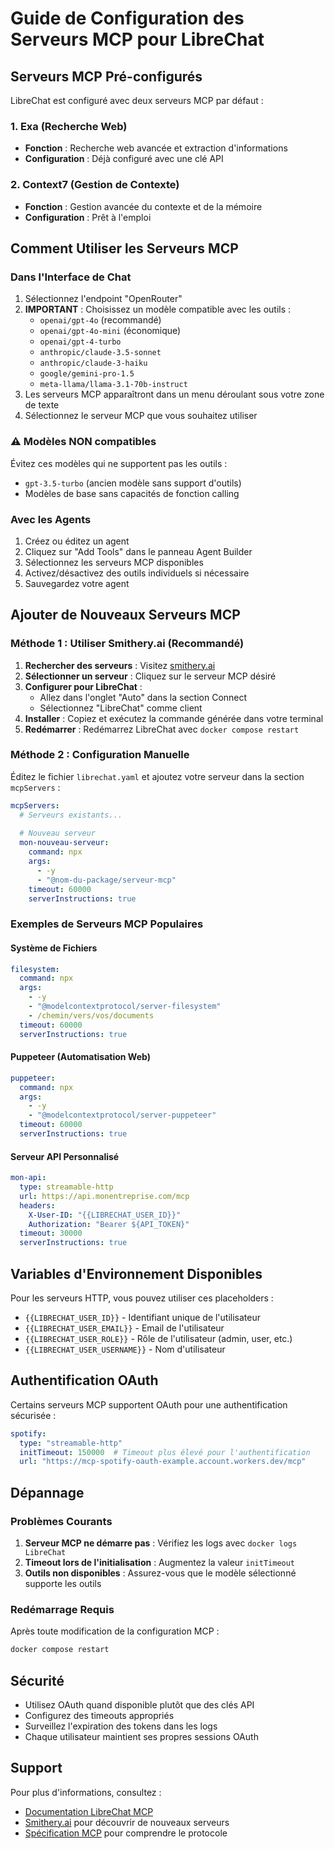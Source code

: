 # Guide de Configuration des Serveurs MCP pour LibreChat

## Serveurs MCP Pré-configurés

LibreChat est configuré avec deux serveurs MCP par défaut :

### 1. Exa (Recherche Web)
- **Fonction** : Recherche web avancée et extraction d'informations
- **Configuration** : Déjà configuré avec une clé API

### 2. Context7 (Gestion de Contexte)
- **Fonction** : Gestion avancée du contexte et de la mémoire
- **Configuration** : Prêt à l'emploi

## Comment Utiliser les Serveurs MCP

### Dans l'Interface de Chat
1. Sélectionnez l'endpoint "OpenRouter" 
2. **IMPORTANT** : Choisissez un modèle compatible avec les outils :
   - `openai/gpt-4o` (recommandé)
   - `openai/gpt-4o-mini` (économique)
   - `openai/gpt-4-turbo`
   - `anthropic/claude-3.5-sonnet`
   - `anthropic/claude-3-haiku`
   - `google/gemini-pro-1.5`
   - `meta-llama/llama-3.1-70b-instruct`
3. Les serveurs MCP apparaîtront dans un menu déroulant sous votre zone de texte
4. Sélectionnez le serveur MCP que vous souhaitez utiliser

### ⚠️ Modèles NON compatibles
Évitez ces modèles qui ne supportent pas les outils :
- `gpt-3.5-turbo` (ancien modèle sans support d'outils)
- Modèles de base sans capacités de fonction calling

### Avec les Agents
1. Créez ou éditez un agent
2. Cliquez sur "Add Tools" dans le panneau Agent Builder
3. Sélectionnez les serveurs MCP disponibles
4. Activez/désactivez des outils individuels si nécessaire
5. Sauvegardez votre agent

## Ajouter de Nouveaux Serveurs MCP

### Méthode 1 : Utiliser Smithery.ai (Recommandé)

1. **Rechercher des serveurs** : Visitez [smithery.ai](https://smithery.ai)
2. **Sélectionner un serveur** : Cliquez sur le serveur MCP désiré
3. **Configurer pour LibreChat** : 
   - Allez dans l'onglet "Auto" dans la section Connect
   - Sélectionnez "LibreChat" comme client
4. **Installer** : Copiez et exécutez la commande générée dans votre terminal
5. **Redémarrer** : Redémarrez LibreChat avec `docker compose restart`

### Méthode 2 : Configuration Manuelle

Éditez le fichier `librechat.yaml` et ajoutez votre serveur dans la section `mcpServers` :

```yaml
mcpServers:
  # Serveurs existants...
  
  # Nouveau serveur
  mon-nouveau-serveur:
    command: npx
    args:
      - -y
      - "@nom-du-package/serveur-mcp"
    timeout: 60000
    serverInstructions: true
```

### Exemples de Serveurs MCP Populaires

#### Système de Fichiers
```yaml
filesystem:
  command: npx
  args:
    - -y
    - "@modelcontextprotocol/server-filesystem"
    - /chemin/vers/vos/documents
  timeout: 60000
  serverInstructions: true
```

#### Puppeteer (Automatisation Web)
```yaml
puppeteer:
  command: npx
  args:
    - -y
    - "@modelcontextprotocol/server-puppeteer"
  timeout: 60000
  serverInstructions: true
```

#### Serveur API Personnalisé
```yaml
mon-api:
  type: streamable-http
  url: https://api.monentreprise.com/mcp
  headers:
    X-User-ID: "{{LIBRECHAT_USER_ID}}"
    Authorization: "Bearer ${API_TOKEN}"
  timeout: 30000
  serverInstructions: true
```

## Variables d'Environnement Disponibles

Pour les serveurs HTTP, vous pouvez utiliser ces placeholders :

- `{{LIBRECHAT_USER_ID}}` - Identifiant unique de l'utilisateur
- `{{LIBRECHAT_USER_EMAIL}}` - Email de l'utilisateur
- `{{LIBRECHAT_USER_ROLE}}` - Rôle de l'utilisateur (admin, user, etc.)
- `{{LIBRECHAT_USER_USERNAME}}` - Nom d'utilisateur

## Authentification OAuth

Certains serveurs MCP supportent OAuth pour une authentification sécurisée :

```yaml
spotify:
  type: "streamable-http"
  initTimeout: 150000  # Timeout plus élevé pour l'authentification
  url: "https://mcp-spotify-oauth-example.account.workers.dev/mcp"
```

## Dépannage

### Problèmes Courants

1. **Serveur MCP ne démarre pas** : Vérifiez les logs avec `docker logs LibreChat`
2. **Timeout lors de l'initialisation** : Augmentez la valeur `initTimeout`
3. **Outils non disponibles** : Assurez-vous que le modèle sélectionné supporte les outils

### Redémarrage Requis

Après toute modification de la configuration MCP :
```bash
docker compose restart
```

## Sécurité

- Utilisez OAuth quand disponible plutôt que des clés API
- Configurez des timeouts appropriés
- Surveillez l'expiration des tokens dans les logs
- Chaque utilisateur maintient ses propres sessions OAuth

## Support

Pour plus d'informations, consultez :
- [Documentation LibreChat MCP](https://www.librechat.ai/docs/configuration/librechat_yaml/mcp)
- [Smithery.ai](https://smithery.ai) pour découvrir de nouveaux serveurs
- [Spécification MCP](https://modelcontextprotocol.io/) pour comprendre le protocole
